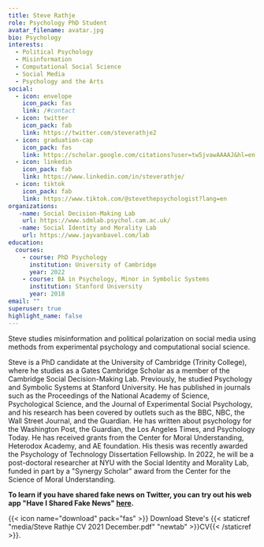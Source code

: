 ```yaml
---
title: Steve Rathje
role: Psychology PhD Student
avatar_filename: avatar.jpg
bio: Psychology
interests:
  - Political Psychology
  - Misinformation
  - Computational Social Science
  - Social Media
  - Psychology and the Arts
social:
  - icon: envelope
    icon_pack: fas
    link: /#contact
  - icon: twitter
    icon_pack: fab
    link: https://twitter.com/steverathje2
  - icon: graduation-cap
    icon_pack: fas
    link: https://scholar.google.com/citations?user=tw5jvawAAAAJ&hl=en
  - icon: linkedin
    icon_pack: fab
    link: https://www.linkedin.com/in/steverathje/  
  - icon: tiktok
    icon_pack: fab
    link: https://www.tiktok.com/@stevethepsychologist?lang=en
organizations:
   -name: Social Decision-Making Lab
    url: https://www.sdmlab.psychol.cam.ac.uk/
   -name: Social Identity and Morality Lab
    url: https://www.jayvanbavel.com/lab
education:
  courses:
    - course: PhD Psychology
      institution: University of Cambridge
      year: 2022
    - course: BA in Psychology, Minor in Symbolic Systems
      institution: Stanford University
      year: 2018
email: ""
superuser: true
highlight_name: false
---
```

Steve studies misinformation and political polarization on social media using methods from experimental psychology and computational social science.

Steve is a PhD candidate at the University of Cambridge (Trinity College), where he studies as a Gates Cambridge Scholar as a member of the Cambridge Social Decision-Making Lab. Previously, he studied Psychology and Symbolic Systems at Stanford University. He has published in journals such as the Proceedings of the National Academy of Science, Psychological Science, and the Journal of Experimental Social Psychology, and his research has been covered by outlets such as the BBC, NBC, the Wall Street Journal, and the Guardian. He has written about psychology for the Washington Post, the Guardian, the Los Angeles Times, and Psychology Today. He has received grants from the Center for Moral Understanding, Heterodox Academy, and AE foundation. His thesis was recently awarded the Psychology of Technology Dissertation Fellowship. In 2022, he will be a post-doctoral researcher at NYU with the Social Identity and Morality Lab, funded in part by a "Synergy Scholar" award from the Center for the Science of Moral Understanding.

**To learn if you have shared fake news on Twitter, you can try out his web app "Have I Shared Fake News" [here](https://newsfeedback.shinyapps.io/HaveISharedFakeNews/).**

{{< icon name="download" pack="fas" >}} Download Steve's {{< staticref "media/Steve Rathje CV 2021 December.pdf" "newtab" >}}CV{{< /staticref >}}.
